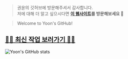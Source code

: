 > 권윤의 깃허브에 방문해주셔서 감사합니다.  
> 저에 대해 더 알고 싶으시다면 **[이 웹사이트](https://doongzi.works/projects/yoon-kwon/)를 방문해보세요 🙂**

> Welcome to Yoon's GitHub!

## [🚕🚐 최신 작업 보러가기 🚌🚗](https://yoonk2.github.io/graphic-design)

<!--- ![권운](https://user-images.githubusercontent.com/96626216/178883914-c2b6f99b-436c-4e24-848b-616d361e31cf.png) --->

<!---
yoonk2/yoonk2 is a ✨ special ✨ repository because its `README.md` (this file) appears on your GitHub profile.
You can click the Preview link to take a look at your changes.
--->

![Yoon's GitHub stats](https://github-readme-stats.vercel.app/api?username=yoonk2&show_icons=true&theme=radical)
